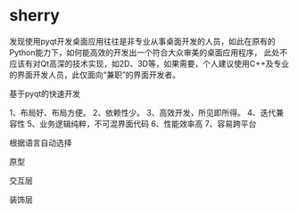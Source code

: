 # sherry

发现使用pyqt开发桌面应用往往是非专业从事桌面开发的人员，如此在原有的Python能力下，如何能高效的开发出一个符合大众审美的桌面应用程序， 
此处不应该有对Qt高深的技术实现，如2D、3D等，如果需要，个人建议使用C++及专业的界面开发人员，此仅面向“兼职”的界面开发者。

基于pyqt的快速开发

1、布局好、布局方便。
2、依赖性少。
3、高效开发，所见即所得。
4、迭代兼容性
5、业务逻辑纯粹，不可混界面代码
6、性能效率高
7、容易跨平台

根据语言自动选择

原型

交互层

装饰层
